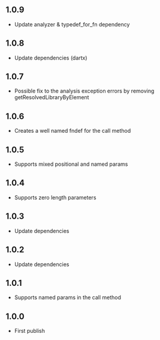 ## 1.0.9
- Update analyzer & typedef_for_fn dependency

## 1.0.8
- Update dependencies (dartx)

## 1.0.7
- Possible fix to the analysis exception errors by removing getResolvedLibraryByElement

## 1.0.6
- Creates a well named fndef for the call method

## 1.0.5
- Supports mixed positional and named params

## 1.0.4
- Supports zero length parameters

## 1.0.3
- Update dependencies

## 1.0.2
- Update dependencies

## 1.0.1
- Supports named params in the call method

## 1.0.0
- First publish